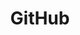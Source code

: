---
    title: GitHub
    level: 80%
    img: https://cdn.jsdelivr.net/gh/devicons/devicon/icons/github/github-original.svg
---